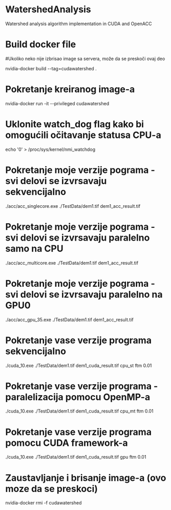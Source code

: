 # WatershedAnalysis
Watershed analysis algorithm implementation in CUDA and OpenACC



# Build docker file
#Ukoliko neko nije izbrisao image sa servera, može da se preskoči ovaj deo

nvidia-docker build --tag=cudawatershed .



# Pokretanje kreiranog image-a

nvidia-docker run -it --privileged cudawatershed



# Uklonite watch_dog flag kako bi omogućili očitavanje statusa CPU-a

echo '0' > /proc/sys/kernel/nmi_watchdog



# Pokretanje moje verzije pograma - svi delovi se izvrsavaju sekvencijalno

./acc/acc_singlecore.exe ./TestData/dem1.tif dem1_acc_result.tif



# Pokretanje moje verzije pograma - svi delovi se izvrsavaju paralelno samo na CPU

./acc/acc_multicore.exe ./TestData/dem1.tif dem1_acc_result.tif



# Pokretanje moje verzije pograma - svi delovi se izvrsavaju paralelno na GPU0

./acc/acc_gpu_35.exe ./TestData/dem1.tif dem1_acc_result.tif



# Pokretanje vase verzije programa sekvencijalno

./cuda_10.exe ./TestData/dem1.tif dem1_cuda_result.tif cpu_st ftm 0.01



# Pokretanje vase verzije programa - paralelizacija pomocu OpenMP-a

./cuda_10.exe ./TestData/dem1.tif dem1_cuda_result.tif cpu_mt ftm 0.01



# Pokretanje vase verzije programa pomocu CUDA framework-a

./cuda_10.exe ./TestData/dem1.tif dem1_cuda_result.tif gpu ftm 0.01



# Zaustavljanje i brisanje image-a (ovo moze da se preskoci)

nvidia-docker rmi -f cudawatershed
